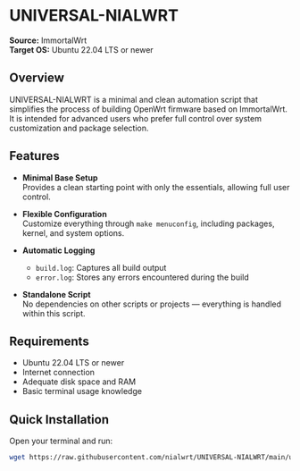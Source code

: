 # UNIVERSAL-NIALWRT

**Source:** ImmortalWrt  
**Target OS:** Ubuntu 22.04 LTS or newer

## Overview

UNIVERSAL-NIALWRT is a minimal and clean automation script that simplifies the process of building OpenWrt firmware based on ImmortalWrt. It is intended for advanced users who prefer full control over system customization and package selection.

## Features

- **Minimal Base Setup**  
  Provides a clean starting point with only the essentials, allowing full user control.

- **Flexible Configuration**  
  Customize everything through `make menuconfig`, including packages, kernel, and system options.

- **Automatic Logging**  
  - `build.log`: Captures all build output  
  - `error.log`: Stores any errors encountered during the build

- **Standalone Script**  
  No dependencies on other scripts or projects — everything is handled within this script.

## Requirements

- Ubuntu 22.04 LTS or newer
- Internet connection
- Adequate disk space and RAM
- Basic terminal usage knowledge

## Quick Installation

Open your terminal and run:

```bash
wget https://raw.githubusercontent.com/nialwrt/UNIVERSAL-NIALWRT/main/universal-nialwrt.sh && chmod +x universal-nialwrt.sh && ./universal-nialwrt.sh
